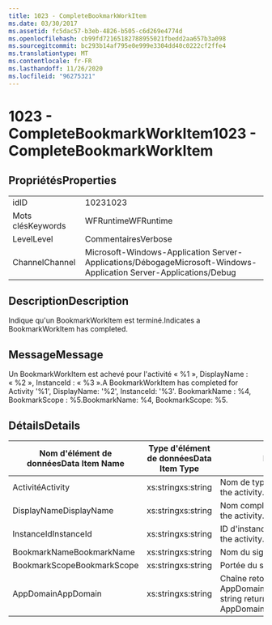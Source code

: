 ```yaml
---
title: 1023 - CompleteBookmarkWorkItem
ms.date: 03/30/2017
ms.assetid: fc5dac57-b3eb-4826-b505-c6d269e4774d
ms.openlocfilehash: cb99fd72165182788955021fbedd2aa657b3a098
ms.sourcegitcommit: bc293b14af795e0e999e3304dd40c0222cf2ffe4
ms.translationtype: MT
ms.contentlocale: fr-FR
ms.lasthandoff: 11/26/2020
ms.locfileid: "96275321"
---
```

# <a name="1023---completebookmarkworkitem"></a><span data-ttu-id="4d29f-102">1023 - CompleteBookmarkWorkItem</span><span class="sxs-lookup"><span data-stu-id="4d29f-102">1023 - CompleteBookmarkWorkItem</span></span>

## <a name="properties"></a><span data-ttu-id="4d29f-103">Propriétés</span><span class="sxs-lookup"><span data-stu-id="4d29f-103">Properties</span></span>  
  
|||  
|-|-|  
|<span data-ttu-id="4d29f-104">id</span><span class="sxs-lookup"><span data-stu-id="4d29f-104">ID</span></span>|<span data-ttu-id="4d29f-105">1023</span><span class="sxs-lookup"><span data-stu-id="4d29f-105">1023</span></span>|  
|<span data-ttu-id="4d29f-106">Mots clés</span><span class="sxs-lookup"><span data-stu-id="4d29f-106">Keywords</span></span>|<span data-ttu-id="4d29f-107">WFRuntime</span><span class="sxs-lookup"><span data-stu-id="4d29f-107">WFRuntime</span></span>|  
|<span data-ttu-id="4d29f-108">Level</span><span class="sxs-lookup"><span data-stu-id="4d29f-108">Level</span></span>|<span data-ttu-id="4d29f-109">Commentaires</span><span class="sxs-lookup"><span data-stu-id="4d29f-109">Verbose</span></span>|  
|<span data-ttu-id="4d29f-110">Channel</span><span class="sxs-lookup"><span data-stu-id="4d29f-110">Channel</span></span>|<span data-ttu-id="4d29f-111">Microsoft-Windows-Application Server-Applications/Débogage</span><span class="sxs-lookup"><span data-stu-id="4d29f-111">Microsoft-Windows-Application Server-Applications/Debug</span></span>|  
  
## <a name="description"></a><span data-ttu-id="4d29f-112">Description</span><span class="sxs-lookup"><span data-stu-id="4d29f-112">Description</span></span>  

 <span data-ttu-id="4d29f-113">Indique qu'un BookmarkWorkItem est terminé.</span><span class="sxs-lookup"><span data-stu-id="4d29f-113">Indicates a BookmarkWorkItem has completed.</span></span>  
  
## <a name="message"></a><span data-ttu-id="4d29f-114">Message</span><span class="sxs-lookup"><span data-stu-id="4d29f-114">Message</span></span>  

 <span data-ttu-id="4d29f-115">Un BookmarkWorkItem est achevé pour l'activité « %1 », DisplayName : « %2 », InstanceId : « %3 ».</span><span class="sxs-lookup"><span data-stu-id="4d29f-115">A BookmarkWorkItem has completed for Activity '%1', DisplayName: '%2', InstanceId: '%3'.</span></span> <span data-ttu-id="4d29f-116">BookmarkName : %4, BookmarkScope : %5.</span><span class="sxs-lookup"><span data-stu-id="4d29f-116">BookmarkName: %4, BookmarkScope: %5.</span></span>  
  
## <a name="details"></a><span data-ttu-id="4d29f-117">Détails</span><span class="sxs-lookup"><span data-stu-id="4d29f-117">Details</span></span>  
  
|<span data-ttu-id="4d29f-118">Nom d'élément de données</span><span class="sxs-lookup"><span data-stu-id="4d29f-118">Data Item Name</span></span>|<span data-ttu-id="4d29f-119">Type d'élément de données</span><span class="sxs-lookup"><span data-stu-id="4d29f-119">Data Item Type</span></span>|<span data-ttu-id="4d29f-120">Description</span><span class="sxs-lookup"><span data-stu-id="4d29f-120">Description</span></span>|  
|--------------------|--------------------|-----------------|  
|<span data-ttu-id="4d29f-121">Activité</span><span class="sxs-lookup"><span data-stu-id="4d29f-121">Activity</span></span>|<span data-ttu-id="4d29f-122">xs:string</span><span class="sxs-lookup"><span data-stu-id="4d29f-122">xs:string</span></span>|<span data-ttu-id="4d29f-123">Nom de type de l'activité.</span><span class="sxs-lookup"><span data-stu-id="4d29f-123">The type name of the activity.</span></span>|  
|<span data-ttu-id="4d29f-124">DisplayName</span><span class="sxs-lookup"><span data-stu-id="4d29f-124">DisplayName</span></span>|<span data-ttu-id="4d29f-125">xs:string</span><span class="sxs-lookup"><span data-stu-id="4d29f-125">xs:string</span></span>|<span data-ttu-id="4d29f-126">Nom complet de l'activité.</span><span class="sxs-lookup"><span data-stu-id="4d29f-126">The display name of the activity.</span></span>|  
|<span data-ttu-id="4d29f-127">InstanceId</span><span class="sxs-lookup"><span data-stu-id="4d29f-127">InstanceId</span></span>|<span data-ttu-id="4d29f-128">xs:string</span><span class="sxs-lookup"><span data-stu-id="4d29f-128">xs:string</span></span>|<span data-ttu-id="4d29f-129">ID d'instance de l'activité.</span><span class="sxs-lookup"><span data-stu-id="4d29f-129">The instance id of the activity.</span></span>|  
|<span data-ttu-id="4d29f-130">BookmarkName</span><span class="sxs-lookup"><span data-stu-id="4d29f-130">BookmarkName</span></span>|<span data-ttu-id="4d29f-131">xs:string</span><span class="sxs-lookup"><span data-stu-id="4d29f-131">xs:string</span></span>|<span data-ttu-id="4d29f-132">Nom du signet.</span><span class="sxs-lookup"><span data-stu-id="4d29f-132">The name of the bookmark.</span></span>|  
|<span data-ttu-id="4d29f-133">BookmarkScope</span><span class="sxs-lookup"><span data-stu-id="4d29f-133">BookmarkScope</span></span>|<span data-ttu-id="4d29f-134">xs:string</span><span class="sxs-lookup"><span data-stu-id="4d29f-134">xs:string</span></span>|<span data-ttu-id="4d29f-135">Portée du signet.</span><span class="sxs-lookup"><span data-stu-id="4d29f-135">The scope of the bookmark.</span></span>|  
|<span data-ttu-id="4d29f-136">AppDomain</span><span class="sxs-lookup"><span data-stu-id="4d29f-136">AppDomain</span></span>|<span data-ttu-id="4d29f-137">xs:string</span><span class="sxs-lookup"><span data-stu-id="4d29f-137">xs:string</span></span>|<span data-ttu-id="4d29f-138">Chaîne retournée par AppDomain.CurrentDomain.FriendlyName.</span><span class="sxs-lookup"><span data-stu-id="4d29f-138">The string returned by AppDomain.CurrentDomain.FriendlyName.</span></span>|
